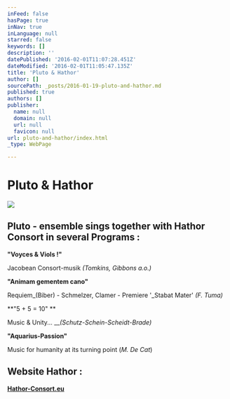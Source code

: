 ```yaml
---
inFeed: false
hasPage: true
inNav: true
inLanguage: null
starred: false
keywords: []
description: ''
datePublished: '2016-02-01T11:07:28.451Z'
dateModified: '2016-02-01T11:05:47.135Z'
title: 'Pluto & Hathor'
author: []
sourcePath: _posts/2016-01-19-pluto-and-hathor.md
published: true
authors: []
publisher:
  name: null
  domain: null
  url: null
  favicon: null
url: pluto-and-hathor/index.html
_type: WebPage

---
```

# Pluto & Hathor
![](https://s3-us-west-2.amazonaws.com/the-grid-img/p/b33626a8dfbf7dc71321328fe9a10b61fa607ba5.jpg)

## Pluto - ensemble sings together with Hathor Consort in several Programs :

**"Voyces & Viols !"**

Jacobean Consort-musik  _(Tomkins, Gibbons a.o.)_

**"Animam gementem cano"**

Requiem_(Biber) - Schmelzer, Clamer - Premiere '_Stabat Mater' _(F. Tuma)_

**"5 + 5 = 10" **

Music & Unity...   ___(Schutz-Schein-Scheidt-Brade)_

**"Aquarius-Passion"**

Music for humanity at its turning point   (_M. De Cat_)

## Website Hathor : 

**[Hathor-Consort.eu][0]**

[0]: http://www.hathor-consort.eu/